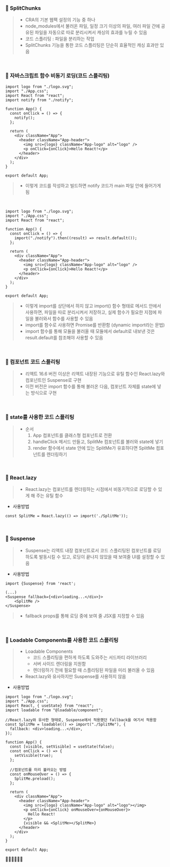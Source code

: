 ### 📌 SplitChunks
> - CRA의 기본 웹팩 설정의 기능 중 하나
> - node_modules에서 불러온 파일, 일정 크기 이상의 파일, 여러 파일 간에 공유된 파일을 자동으로 따로 분리시켜서 캐싱의 효과를 누릴 수 있음
> - 코드 스플리팅 : 파일을 분리하는 작업
> - SplitChunks 기능을 통한 코드 스플리팅은 단순히 효율적인 캐싱 효과만 있음

</br>

### 📌 자바스크립트 함수 비동기 로딩(코드 스플리팅)
```
import logo from "./logo.svg";
import "./App.css";
import React from "react";
import notify from "./notify";

function App() {
  const onClick = () => {
    notify();
  };

  return (
    <div className="App">
      <header className="App-header">
        <img src={logo} className="App-logo" alt="logo" />
        <p onClick={onClick}>Hello React!</p>
      </header>
    </div>
  );
}

export default App;
```
> - 이렇게 코드를 작성하고 빌드하면 notify 코드가 main 파일 안에 들어가게 됨

</br>

```
import logo from "./logo.svg";
import "./App.css";
import React from "react";

function App() {
  const onClick = () => {
    import("./notify").then((result) => result.default());
  };

  return (
    <div className="App">
      <header className="App-header">
        <img src={logo} className="App-logo" alt="logo" />
        <p onClick={onClick}>Hello React!</p>
      </header>
    </div>
  );
}

export default App;
```
> - 이렇게 import를 상단에서 하지 않고 import() 함수 형태로 메서드 안에서 사용하면, 파일을 따로 분리시켜서 저장하고, 실제 함수가 필요한 지점에 파일을 불러와서 함수를 사용할 수 있음
> - import를 함수로 사용하면 Promise를 반환함 (dynamic import라는 문법)
> - import 함수를 통해 모듈을 불러올 때 모듈에서 default로 내보낸 것은 result.default를 참조해야 사용할 수 있음

</br>

### 📌 컴포넌트 코드 스플리팅
> - 리액트 16.6 버전 이상은 리액트 내장된 기능으로 유틸 함수인 React.lazy와 컴포넌트인 Suspense로 구현
> - 이전 버전은 import 함수를 통해 불러온 다음, 컴포넌트 자체를 state에 넣는 방식으로 구현

</br>

### 📌 state를 사용한 코드 스플리팅
> - 순서
>   1. App 컴포넌트를 클래스형 컴포넌트로 전환
>   2. handleClick 메서드 만들고, SplitMe 컴포넌트를 불러와 state에 넣기
>   3. render 함수에서 state 안에 있는 SplitMe가 유효하다면 SplitMe 컴포넌트를 렌더링하기

</br>

### 📌 React.lazy
> - React.lazy는 컴포넌트를 렌더링하는 시점에서 비동기적으로 로딩할 수 있게 해 주는 유틸 함수
- 사용방법
```
const SplitMe = React.lazy(() => import('./SplitMe'));  
```

</br>

### 📌 Suspense
> - Suspense는 리액트 내장 컴포넌트로서 코드 스플리팅된 컴포넌트를 로딩하도록 발동시킬 수 있고, 로딩이 끝나지 않았을 때 보여줄 UI를 설정할 수 있음
- 사용방법
```
import {Suspense} from 'react';

(...)
<Suspense fallback={<div>loading...</div>}>
    <SplitMe />
</Suspense>    
```
>- fallback props를 통해 로딩 중에 보여 줄 JSX를 지정할 수 있음

</br>

### 📌 Loadable Components를 사용한 코드 스플리팅
> - Loadable Components
>   + 코드 스플리팅을 편하게 하도록 도와주는 서드파티 라이브러리
>   + 서버 사이드 렌더링을 지원함
>   + 렌더링하기 전에 필요할 때 스플리팅된 파일을 미리 불러올 수 있음
> - React.lazy와 유사하지만 Suspense를 사용하지 않음

- 사용방법
```
import logo from "./logo.svg";
import "./App.css";
import React, { useState} from "react";
import loadable from "@loadable/component";

//React.lazy와 유사한 형태로, Suspense에서 적용했던 fallback을 여기서 적용함
const SplitMe = loadable(() => import("./SplitMe"), {
  fallback: <div>loading...</div>,
});

function App() {
  const [visible, setVisible] = useState(false);
  const onClick = () => {
    setVisible(true);
  };

  //컴포넌트를 미리 불러오는 방법
  const onMouseOver = () => {
    SplitMe.preload();
  };
  
  return (
    <div className="App">
      <header className="App-header">
        <img src={logo} className="App-logo" alt="logo"></img>
        <p onClick={onClick} onMouseOver={onMouseOver}>
          Hello React!
        </p>
        {visible && <SplitMe></SplitMe>}
      </header>
    </div>
  );
}

export default App;
```

📌📌📌📌📌📌